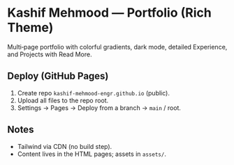 
# Kashif Mehmood — Portfolio (Rich Theme)

Multi‑page portfolio with colorful gradients, dark mode, detailed Experience, and Projects with Read More.

## Deploy (GitHub Pages)
1. Create repo `kashif-mehmood-engr.github.io` (public).
2. Upload all files to the repo root.
3. Settings → Pages → Deploy from a branch → `main` / root.

## Notes
- Tailwind via CDN (no build step).
- Content lives in the HTML pages; assets in `assets/`.
